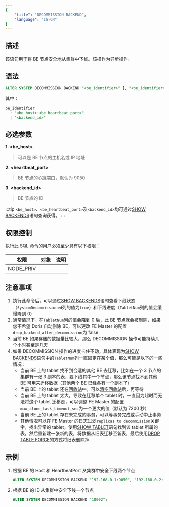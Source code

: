 ```yaml
---
{
    "title": "DECOMMISSION BACKEND",
    "language": "zh-CN"
}
---
```


## 描述

该语句用于将 BE 节点安全地从集群中下线。该操作为异步操作。

## 语法

```sql
ALTER SYSTEM DECOMMISSION BACKEND "<be_identifier>" [, "<be_identifier>" ... ]
```

其中：

```sql
be_identifier
  : "<be_host>:<be_heartbeat_port>"
  | "<backend_id>"
```

## 必选参数

**1. <be_host>**

> 可以是 BE 节点的主机名或 IP 地址

**2. <heartbeat_port>**

> BE 节点的心跳端口，默认为 9050

**3. <backend_id>**

> BE 节点的 ID

:::tip
`<be_host>`、`<be_heartbeat_port>`及`<backend_id>`均可通过[SHOW BACKENDS](./SHOW-BACKENDS.md)语句查询获得。
:::

## 权限控制

执行此 SQL 命令的用户必须至少具有以下权限：

| 权限        | 对象 | 说明 |
|-----------|----|----|
| NODE_PRIV |    |    |

## 注意事项

1. 执行此命令后，可以通过[SHOW BACKENDS](./SHOW-BACKENDS.md)语句查看下线状态（`SystemDecommissioned`列的值为`true`）和下线进度（`TabletNum`列的值会缓慢降到 0）
2. 通常情况下，在`TabletNum`列的值会降到 0 后，此 BE 节点就会被删除，如果您不希望 Doris 自动删除 BE，可以更改 FE Master 的配置`drop_backend_after_decommission`为 false
3. 当前 BE 如果存储的数据量比较大，那么 DECOMMISSION 操作可能持续几个小时甚至是几天
4. 如果 DECOMMISSION 操作的进度卡住不动，具体表现为[SHOW BACKENDS](./SHOW-BACKENDS.md)语句中的`TabletNum`列一直固定在某个值，那么可能是以下的一些情况：
   - 当前 BE 上的 tablet 找不到合适的其他 BE 去迁移，比如在一个 3 节点的集群有一张 3 副本的表，要下线其中一个节点，那么该节点找不到其他 BE 可用来迁移数据（其他两个 BE 已经各有一个副本了）
   - 当前 BE 上的 tablet 还在[回收站](../../recycle/SHOW-CATALOG-RECYCLE-BIN.md)中，可以[清空回收站](../../recycle/DROP-CATALOG-RECYCLE-BIN.md)后，再等待
   - 当前 BE 上的 tablet 太大，导致在迁移单个 tablet 时，一直因为超时而无法将这个 tablet 迁移走，可以调整 FE Master 的配置`max_clone_task_timeout_sec`为一个更大的值（默认为 7200 秒）
   - 当前 BE 上的 tablet 存在未完成的事务，可以等事务完成或手动中止事务
   - 其他情况可以在 FE Master 的日志过滤`replicas to decommission`关键字，找出异常的 tablet，使用[SHOW TABLET](../../table-and-view/data-and-status-management/SHOW-TABLET.md)语句找到该 tablet 所属的表，然后重新建一张新的表，将数据从旧表迁移至新表，最后使用[DROP TABLE FORCE](../../table-and-view/table/DROP-TABLE.md)的方式将旧表删除掉

## 示例

1. 根据 BE 的 Host 和 HeartbeatPort 从集群中安全下线两个节点
   ```sql
   ALTER SYSTEM DECOMMISSION BACKEND "192.168.0.1:9050", "192.168.0.2:9050";
   ```

2. 根据 BE 的 ID 从集群中安全下线一个节点
    ```sql
    ALTER SYSTEM DECOMMISSION BACKEND "10002";
    ```
